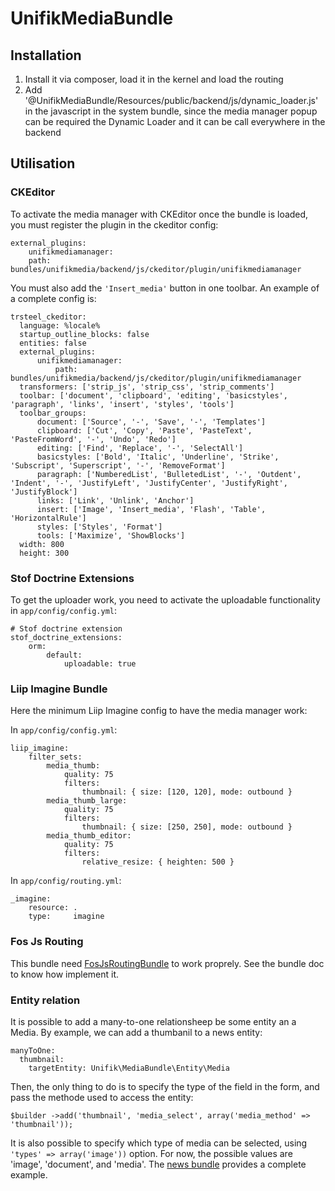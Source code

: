 UnifikMediaBundle
=================

Installation
----------------
1. Install it via composer, load it in the kernel and load the routing
2. Add '@UnifikMediaBundle/Resources/public/backend/js/dynamic_loader.js' in the javascript in the system bundle, since the media manager popup can be required the Dynamic Loader and it can be call everywhere in the backend

Utilisation
----------------

### CKEditor
To activate the media manager with CKEditor once the bundle is loaded, you must register the plugin in the ckeditor config:

    external_plugins:
        unifikmediamanager:
        path: bundles/unifikmedia/backend/js/ckeditor/plugin/unifikmediamanager

You must also add the `'Insert_media'` button in one toolbar. 
An example of a complete config is: 

    trsteel_ckeditor:
      language: %locale%
      startup_outline_blocks: false
      entities: false
      external_plugins:
          unifikmediamanager:
              path: bundles/unifikmedia/backend/js/ckeditor/plugin/unifikmediamanager
      transformers: ['strip_js', 'strip_css', 'strip_comments']
      toolbar: ['document', 'clipboard', 'editing', 'basicstyles', 'paragraph', 'links', 'insert', 'styles', 'tools']
      toolbar_groups:
          document: ['Source', '-', 'Save', '-', 'Templates']
          clipboard: ['Cut', 'Copy', 'Paste', 'PasteText', 'PasteFromWord', '-', 'Undo', 'Redo']
          editing: ['Find', 'Replace', '-', 'SelectAll']
          basicstyles: ['Bold', 'Italic', 'Underline', 'Strike', 'Subscript', 'Superscript', '-', 'RemoveFormat']
          paragraph: ['NumberedList', 'BulletedList', '-', 'Outdent', 'Indent', '-', 'JustifyLeft', 'JustifyCenter', 'JustifyRight', 'JustifyBlock']
          links: ['Link', 'Unlink', 'Anchor']
          insert: ['Image', 'Insert_media', 'Flash', 'Table', 'HorizontalRule']
          styles: ['Styles', 'Format']
          tools: ['Maximize', 'ShowBlocks']
      width: 800
      height: 300

### Stof Doctrine Extensions
To get the uploader work, you need to activate the uploadable functionality in `app/config/config.yml`:

    # Stof doctrine extension
	stof_doctrine_extensions:
    	orm:
        	default:
            	uploadable: true
            	
### Liip Imagine Bundle
Here the minimum Liip Imagine config to have the media manager work:

In `app/config/config.yml`:

	liip_imagine:
    	filter_sets:
       	 	media_thumb:
            	quality: 75
            	filters:
                	thumbnail: { size: [120, 120], mode: outbound }
        	media_thumb_large:
            	quality: 75
            	filters:
                	thumbnail: { size: [250, 250], mode: outbound }
        	media_thumb_editor:
            	quality: 75
            	filters:
                	relative_resize: { heighten: 500 }
                	
In `app/config/routing.yml`:

	_imagine:
    	resource: .
    	type:     imagine

### Fos Js Routing

This bundle need [FosJsRoutingBundle](https://github.com/FriendsOfSymfony/FOSJsRoutingBundle) to work proprely. See the bundle doc to know how implement it.

### Entity relation
It is possible to add a many-to-one relationsheep be some entity an a Media. By example, we can add a thumbanil to a news entity:

    manyToOne:
      thumbnail:
        targetEntity: Unifik\MediaBundle\Entity\Media
        
Then, the only thing to do is to specify the type of the field in the form, and pass the methode used to access the entity:

    $builder ->add('thumbnail', 'media_select', array('media_method' => 'thumbnail'));
    
It is also possible to specify which type of media can be selected, using `'types' => array('image'))` option. For now, the possible values are 'image', 'document', and 'media'. 
The [news bundle](https://github.com/yanickouellet/UnifikNewsBundle/tree/media-manager) provides a complete example.
